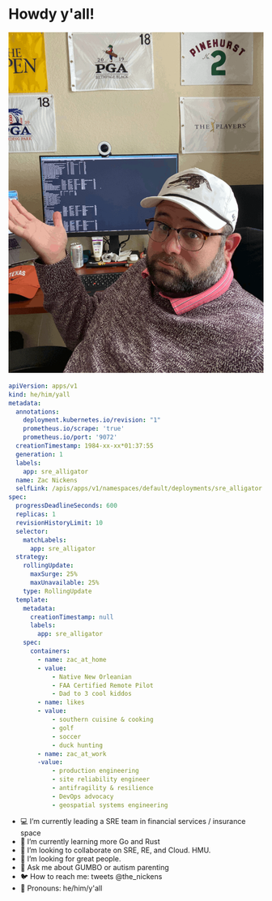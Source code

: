 # Howdy y'all! 

![about zac](zac.png)



```yaml
apiVersion: apps/v1
kind: he/him/yall
metadata:
  annotations:
    deployment.kubernetes.io/revision: "1"
    prometheus.io/scrape: 'true'
    prometheus.io/port: '9072'
  creationTimestamp: 1984-xx-xx*01:37:55
  generation: 1
  labels:
    app: sre_alligator
  name: Zac Nickens
  selfLink: /apis/apps/v1/namespaces/default/deployments/sre_alligator
spec:
  progressDeadlineSeconds: 600
  replicas: 1
  revisionHistoryLimit: 10
  selector:
    matchLabels:
      app: sre_alligator
  strategy:
    rollingUpdate:
      maxSurge: 25%
      maxUnavailable: 25%
    type: RollingUpdate
  template:
    metadata:
      creationTimestamp: null
      labels:
        app: sre_alligator
    spec:
      containers:
        - name: zac_at_home
        - value: 
            - Native New Orleanian
            - FAA Certified Remote Pilot
            - Dad to 3 cool kiddos
        - name: likes
        - value: 
            - southern cuisine & cooking
            - golf
            - soccer
            - duck hunting
        - name: zac_at_work
        -value: 
            - production engineering
            - site reliability engineer
            - antifragility & resilience
            - DevOps advocacy
            - geospatial systems engineering
```


- :computer: I’m currently leading a SRE team in financial services / insurance space
- :school_satchel: I’m currently learning more Go and Rust 
- :busts_in_silhouette: I’m looking to collaborate on SRE, RE, and Cloud. HMU.
- 🤔 I’m looking for great people.
- 💬 Ask me about GUMBO or autism parenting
- :bird: How to reach me: tweets @the_nickens
- :thought_balloon: Pronouns: he/him/y'all

